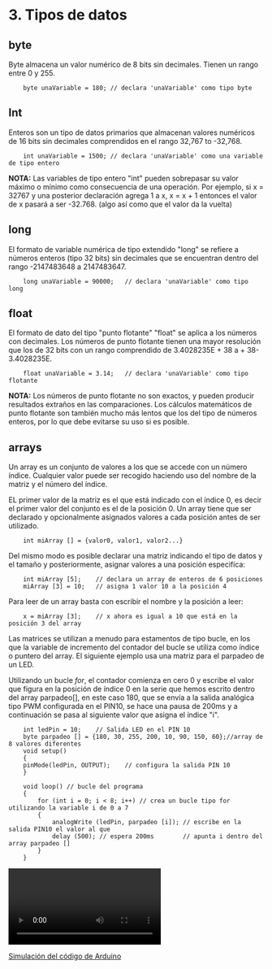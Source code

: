# 3. Tipos de datos

## byte

Byte almacena un valor numérico de 8 bits sin decimales. Tienen un rango entre 0 y 255.

```arduino
    byte unaVariable = 180; // declara 'unaVariable' como tipo byte
```

## Int

Enteros son un tipo de datos primarios que almacenan valores numéricos de 16 bits sin decimales comprendidos en el rango 32,767 to -32,768.

```arduino
    int unaVariable = 1500; // declara 'unaVariable' como una variable de tipo entero
```

**NOTA:** Las variables de tipo entero "int" pueden sobrepasar su valor máximo o mínimo como consecuencia de una operación. Por ejemplo, si x = 32767 y una posterior declaración agrega 1 a x, x = x + 1 entonces el valor de x pasará a ser -32.768. (algo así como que el valor da la vuelta)

## long

El formato de variable numérica de tipo extendido "long" se refiere a números enteros (tipo 32 bits) sin decimales que se encuentran dentro del rango -2147483648 a 2147483647.

```arduino
    long unaVariable = 90000;   // declara 'unaVariable' como tipo long
```

## float

El formato de dato del tipo "punto flotante" "float" se aplica a los números con decimales. Los números de punto flotante tienen una mayor resolución que los de 32 bits con un rango comprendido de 3.4028235E + 38 a + 38-3.4028235E.

```arduino
    float unaVariable = 3.14;   // declara 'unaVariable' como tipo flotante
```

**NOTA:** Los números de punto flotante no son exactos, y pueden producir resultados extraños en las comparaciones. Los cálculos matemáticos de punto flotante son también mucho más lentos que los del tipo de números enteros, por lo que debe evitarse su uso si es posible.

## arrays

Un array es un conjunto de valores a los que se accede con un número índice. Cualquier valor puede ser recogido haciendo uso del nombre de la matriz y el número del índice.

EL primer valor de la matriz es el que está indicado con el índice 0, es decir el primer valor del conjunto es el de la posición 0. Un array tiene que ser declarado y opcionalmente asignados valores a cada posición antes de ser utilizado.

```arduino
    int miArray [] = {valor0, valor1, valor2...}
```

Del mismo modo es posible declarar una matriz indicando el tipo de datos y el tamaño y posteriormente, asignar valores a una posición especifíca:

```arduino
    int miArray [5];    // declara un array de enteros de 6 posiciones
    miArray [3] = 10;   // asigna 1 valor 10 a la posición 4
```

Para leer de un array basta con escribir el nombre y la posición a leer:

```arduino
    x = miArray [3];    // x ahora es igual a 10 que está en la posición 3 del array
```

Las matrices se utilizan a menudo para estamentos de tipo bucle, en los que la variable de incremento del contador del bucle se utiliza como índice o puntero del array. El siguiente ejemplo usa una matriz para el parpadeo de un LED.

Utilizando un bucle *for*, el contador comienza en cero 0 y escribe el valor que figura en la posición de índice 0 en la serie que hemos escrito dentro del array parpadeo[], en este caso 180, que se envía a la salida analógica tipo PWM configurada en el PIN10, se hace una pausa de 200ms y a continuación se pasa al siguiente valor que asigna el índice "i".

```arduino
    int ledPin = 10;	// Salida LED en el PIN 10
    byte parpadeo [] = {180, 30, 255, 200, 10, 90, 150, 60};//array de 8 valores diferentes
    void setup()
    {
    pinMode(ledPin, OUTPUT);	// configura la salida PIN 10
    }

    void loop()	// bucle del programa
    {
        for (int i = 0; i < 8; i++)	// crea un bucle tipo for utilizando la variable i de 0 a 7
        {
            analogWrite (ledPin, parpadeo [i]);	// escribe en la salida PIN10 el valor al que 
            delay (500); // espera 200ms		// apunta i dentro del array parpadeo []
        }
    }
```

![Arduino img](../vid/array.mp4 "Arduino")

[Simulación del código de Arduino](https://www.tinkercad.com/things/7wLa3cdEXFn-arrays/editel "Arduino simulación del código")